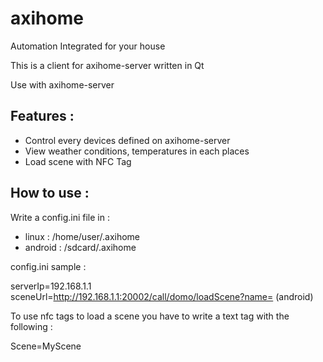axihome
=======

Automation Integrated for your house

This is a client for axihome-server written in Qt


Use with axihome-server

Features :
-----------

- Control every devices defined on axihome-server
- View weather conditions, temperatures in each places
- Load scene with NFC Tag

How to use :
-------------

Write a config.ini file in :

- linux : /home/user/.axihome
- android : /sdcard/.axihome

config.ini sample :

serverIp=192.168.1.1
sceneUrl=http://192.168.1.1:20002/call/domo/loadScene?name= (android)

To use nfc tags to load a scene you have to write a text tag with the following :

Scene=MyScene
